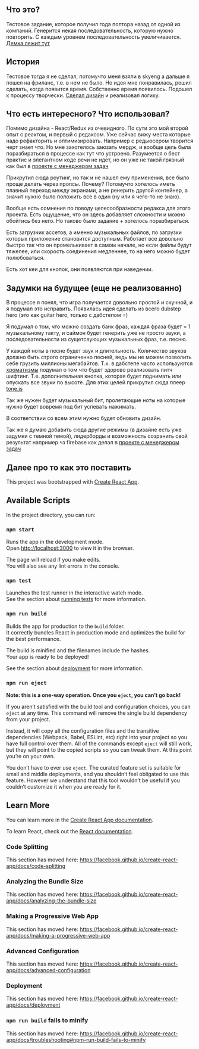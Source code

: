 ## Что это?
Тестовое задание, которое получил года полтора назад от одной из компаний. Генерится некая последовательность, которую нужно повторить. С каждым уровнем последовательность увеличивается.
[Демка лежит тут](https://maliyshock.github.io/simon-says/)  

## История
Тестовое тогда я не сделал, потомучто меня взяли в skyeng а дальше я пошел на фриланс, т.е. в нем не было. Но идея мне понравилась, решил сделать, когда появится время. 
Собственно время появилось. Подошел к процессу творчески. [Сделал дизайн](https://www.figma.com/file/ZtcN0rrvut6hM25bss04KxWw/Simon-Says)
и реализовал логику.

## Что есть интересного? Что использовал?
Помимо дизайна - React/Redux из очевидного. По сути это мой второй опыт с реактом, и первый с редаксом. Уже сейчас вижу места которые надо рефакторить и оптимизировать. Например с редьюсером творится черт знает что. Но мне захотелось заюзать мердж, и вообще цель была поразбираться в процессе как тут что устроено. Разумеется о бест практис и элегантном коде речи не идет, но он уже не такой грязный как был в [проекте с менеджером задач](https://maliyshock.github.io/goals/)

Прикрутил сюда роутинг, но так и не нашел ему применения, все было проще делать через пропсы. Почему? Потомучто хотелось иметь плавный переход между экранами, а не ренерить другой контейнер, а значит нужно было положить все в один (ну или я чего-то не знаю).

Вообще есть сомнения по поводу целесообразности редакса для этого проекта. Есть ощущение, что он здесь добавляет сложности и можно обойтись без него. Но таково было задание + хотелось поразбираться.

Есть загрузчик ассетов, а именно музыкальных файлов, по загрузки которых приложение становится доступным. Работает все довольно быстро так что он промелькивает в самом начале, но если файлы будут тяжелее, или скорость соединения медленнее, то на него можно будет полюбоваться. 

Есть хот кеи для кнопок, они появляются при наведении.


## Задумки на будущее (еще не реализованно)
В процессе я понял, что игра получается довольно простой и скучной, и я подумал это исправить. Появилась идея сделать из всего dubstep hero (это как guitar hero, только с дабстепом =)

Я подумал о том, что можно создать банк фраз, каждая фраза будет = 1 музыкальному такту, и саймон будет генерить уже не просто звуки, а последовательности из сущетсвующих музыкальных фраз, т.е. песню. 

У каждой ноты в песне будет звук и длительность. Количество звуков должно быть строго ограниченно песней, ведь мы не можем позволить себе грузить миллионы мегабайтов.
Т.к. в дабстепе часто используются [хроматизмы](https://ru.wikipedia.org/wiki/%D0%A5%D1%80%D0%BE%D0%BC%D0%B0%D1%82%D0%B8%D0%B7%D0%BC_(%D0%BC%D1%83%D0%B7%D1%8B%D0%BA%D0%B0)) подумал о том что будет здорово реализовать питч шифтинг. Т.е. дополнительная кнопка, которая будет поднимать  или опускать все звуки по высоте. 
Для этих целей прикрутил сюда плеер [tone.js](https://tonejs.github.io/)

Так же нужен будет музыкальный бит, пролетающие ноты на которые нужно будет вовремя под бит успевать нажимать. 

В соответствии со всем этим нужно будет обновить дизайн.

Так же я думаю добавить сюда другие режимы (в дизайне есть уже задумки с темной темой), лидерборды и возможность созранить свой результат например чз firebase как делал в [проекте с менеджером задач](https://maliyshock.github.io/goals/)


## Далее про то как это поставить
This project was bootstrapped with [Create React App](https://github.com/facebook/create-react-app).

## Available Scripts

In the project directory, you can run:

### `npm start`

Runs the app in the development mode.<br>
Open [http://localhost:3000](http://localhost:3000) to view it in the browser.

The page will reload if you make edits.<br>
You will also see any lint errors in the console.

### `npm test`

Launches the test runner in the interactive watch mode.<br>
See the section about [running tests](https://facebook.github.io/create-react-app/docs/running-tests) for more information.

### `npm run build`

Builds the app for production to the `build` folder.<br>
It correctly bundles React in production mode and optimizes the build for the best performance.

The build is minified and the filenames include the hashes.<br>
Your app is ready to be deployed!

See the section about [deployment](https://facebook.github.io/create-react-app/docs/deployment) for more information.

### `npm run eject`

**Note: this is a one-way operation. Once you `eject`, you can’t go back!**

If you aren’t satisfied with the build tool and configuration choices, you can `eject` at any time. This command will remove the single build dependency from your project.

Instead, it will copy all the configuration files and the transitive dependencies (Webpack, Babel, ESLint, etc) right into your project so you have full control over them. All of the commands except `eject` will still work, but they will point to the copied scripts so you can tweak them. At this point you’re on your own.

You don’t have to ever use `eject`. The curated feature set is suitable for small and middle deployments, and you shouldn’t feel obligated to use this feature. However we understand that this tool wouldn’t be useful if you couldn’t customize it when you are ready for it.

## Learn More

You can learn more in the [Create React App documentation](https://facebook.github.io/create-react-app/docs/getting-started).

To learn React, check out the [React documentation](https://reactjs.org/).

### Code Splitting

This section has moved here: https://facebook.github.io/create-react-app/docs/code-splitting

### Analyzing the Bundle Size

This section has moved here: https://facebook.github.io/create-react-app/docs/analyzing-the-bundle-size

### Making a Progressive Web App

This section has moved here: https://facebook.github.io/create-react-app/docs/making-a-progressive-web-app

### Advanced Configuration

This section has moved here: https://facebook.github.io/create-react-app/docs/advanced-configuration

### Deployment

This section has moved here: https://facebook.github.io/create-react-app/docs/deployment

### `npm run build` fails to minify

This section has moved here: https://facebook.github.io/create-react-app/docs/troubleshooting#npm-run-build-fails-to-minify
